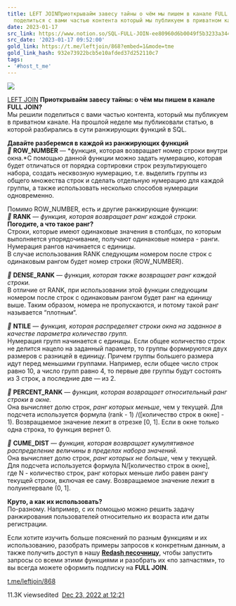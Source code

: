 ```yaml
---
title: LEFT JOINПриоткрывайм завесу тайны о чём мы пишем в канале FULL JOIN Мы решили
  поделиться с вами частью контента который мы публикуем в приватном кана
date: 2023-01-17
src_link: https://www.notion.so/SQL-FULL-JOIN-ee80960d6b0049f5b3233a3442ad60a5
src_date: '2023-01-17 09:52:00'
gold_link: https://t.me/leftjoin/868?embed=1&mode=tme
gold_link_hash: 932e73922bcb5e10afded37d252110c7
tags:
- '#host_t_me'
---
```




[*![](https://cdn4.cdn-telegram.org/file/R-UyPmyJr2JaOCS1JhrFvFuHVE2n7YFY06eDNSXnB8DAKK3aczdmDZAkKw2qxM2PxqNJ_dU8ksehFPmJx78VOV_R0NEqUwilYOtMlJwm7rcUTWHKQDl9nIgvRSYHdzLNkFkC5S_uGYsl-zxPKdHuIG8MXD8Yd8O2ZKylfIjWKbAhh8yTyhOEW46CkawvxnP8dNtaKSLYApfMYppUX83ftkCHwAu5ylsdK-V_6vzGsVSZo7ZK4HhivQYsEXGMMEfXzLn1MvPhMCLkGJItRn1W34WwsdWeeTAD4S_0OhYFO6NcqhHtCWn76SR6o06MHJltC5i8R_qU8EwMaU7HPQDL-A.jpg)*](https://t.me/leftjoin)



[LEFT JOIN](https://t.me/leftjoin)
**Приоткрывайм завесу тайны: о чём мы пишем в канале FULL JOIN?**  
Мы решили поделиться с вами частью контента, который мы публикуем в приватном канале. На прошлой неделе мы публиковали статью, в которой разбирались в сути ранжирующих функций в SQL.  
  
**Давайте разберемся в каждой из ранжирующих функций**  
***📍*** **ROW\_NUMBER** — *функция, которая возвращает номер строки внутри окна.*С помощью данной функции можно задать нумерацию, которая будет отличаться от порядка сортировки строк результирующего набора, создать несквозную нумерацию, т.е. выделить группы из общего множества строк и сделать отдельную нумерацию для каждой группы, а также использовать несколько способов нумерации одновременно.  
  
Помимо ROW\_NUMBER, есть и другие ранжирующие функции:  
***📍*** **RANK** — *функция, которая возвращает ранг каждой строки.*  
**Погодите, а что такое ранг?**  
Cтроки, которые имеют одинаковые значения в столбцах, по которым выполняется упорядочивание, получают одинаковые номера - ранги. Нумерация рангов начинается с единицы.  
В случае использования RANK следующим номером после строк с одинаковым рангом будет номер строки (ROW\_NUMBER).  
  
***📍*** **DENSE\_RANK** — *функция, которая также возвращает ранг каждой строки.*  
В отличие от RANK, при использовании этой функции следующим номером после строк с одинаковым рангом будет ранг на единицу выше. Таким образом, номера не пропускаются, и потому такой ранг называется “плотным“.  
  
***📍*** **NTILE** — *функция, которая распределяет строки окна на заданное в качестве параметра количество групп.*   
Нумерация групп начинается с единицы. Если общее количество строк не делится нацело на заданный параметр, то группы формируются двух размеров с разницей в единицу. Причем группы большего размера идут перед меньшими группами. Например, если общее число строк равно 10, а число групп равно 4, то первые две группы будут состоять из 3 строк, а последние две — из 2.  
  
***📍*** **PERCENT\_RANK** — *функция, которая возвращает относительный ранг строки в окне.*   
Она вычисляет долю строк, *ранг которых меньше*, чем у текущей. Для подсчета используется формула (rank - 1) /([количество строк в окне] - 1). Возвращаемое значение лежит в отрезке [0, 1]. Если в окне только одна строка, то функция вернет 0.  
  
***📍*** **CUME\_DIST** — *функция, которая возвращает кумулятивное распределение величины в пределах набора значений.*   
Она вычисляет долю строк, *ранг которых не больше*, чем у текущей. Для подсчета используется формула N/[количество строк в окне], где N - количество строк, ранг которых меньше либо равен рангу текущей строки, включая ее саму. Возвращаемое значение лежит в полуинтервале (0, 1].  
  
**Круто, а как их использовать?**  
По-разному. Например, с их помощью можно решить задачу ранжирования пользователей относительно их возраста или даты регистрации.  
  
Если хотите изучить больше пояснений по разным функциям и их использованию, разобрать примеры запросов к конкретным данным, а также получить доступ в нашу [**Redash песочницу**](https://redash.fulljoin.ru/), чтобы запустить запросы со всеми этими функциями и разобрать их «по запчастям», то вы всегда можете оформить подписку на **FULL JOIN**.

[t.me/leftjoin/868](https://t.me/leftjoin/868)

11.3K viewsedited  [Dec 23, 2022 at 12:21](https://t.me/leftjoin/868)